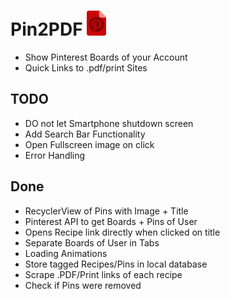 #  Pin2PDF <img src="/doc/pin2pdf_logo.png" height="40"> 

* Show Pinterest Boards of your Account
* Quick Links to .pdf/print Sites


## TODO

* DO not let Smartphone shutdown screen
* Add Search Bar Functionality
* Open Fullscreen image on click
* Error Handling


## Done
* RecyclerView of Pins with Image + Title
* Pinterest API to get Boards + Pins of User
* Opens Recipe link directly when clicked on title
* Separate Boards of User in Tabs
* Loading Animations
* Store tagged Recipes/Pins in local database
* Scrape .PDF/Print links of each recipe
* Check if Pins were removed

